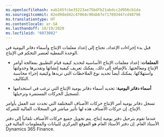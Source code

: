 ```yaml
---
ms.openlocfilehash: eab245fcbe35223ae75bdfb21abdcc2d956cb1da
ms.sourcegitcommit: 82ed9ded42c47064c90ab6fe717893447cd48796
ms.translationtype: HT
ms.contentlocale: ar-SA
ms.lasthandoff: 10/19/2020
ms.locfileid: "6073082"
---
```

قبل بدء إجراءات الإعداد، تحتاج إلى إعداد معلمات الإنتاج وأسماء دفاتر اليومية في الوحدة النمطية لعنصر التحكم في الإنتاج.

-   **المعلمات**: إعداد معلمات الإنتاج الأساسية لتحديد كيفية قيام التطبيق بمعالجة أوامر الإنتاج ومعالجتها.
    بالإضافة إلى ذلك، يمكنك تعريف كيفية إنشائها وتقديرها وجدولتها واستهلاكها. يمكنك أيضاً تحديد نوع الملاحظات التي تريدها وكيفية إجراء محاسبة التكاليف.

-   **أسماء دفاتر اليومية**: تحديد أسماء دفاتر يومية الإنتاج التي ترغب في استخدامها لتسجيل الحركات المستمرة وترحيلها.

تسجل دفاتر يومية أمر الإنتاج حركات الأصناف المختلفة التي تحدث عند العمل بأوامر الإنتاج. إن حركات الأصناف هذه لها تأثير مباشر في السجلات المالية للشركة.

عندما تقوم بترحيل دفتر يومية إنتاج، يتم تحويل جميع حركات الأصناف تلقائياً إلى دفتر الأستاذ العام. إن دفتر الأستاذ العام هو الموقع المركزي للبيانات والمعلومات المالية في Dynamics 365 Finance.
